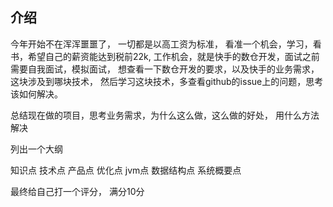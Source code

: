 ## 介绍

今年开始不在浑浑噩噩了， 一切都是以高工资为标准，
看准一个机会，学习，看书，希望自己的薪资能达到税前22k, 
工作机会，就是快手的数仓开发，面试之前需要自我面试，模拟面试，
想查看一下数仓开发的要求，以及快手的业务需求，这块涉及到哪块技术，
然后学习这块技术，多查看github的issue上的问题，思考该如何解决。

总结现在做的项目，思考业务需求，为什么这么做，这么做的好处，
用什么方法解决

列出一个大纲


知识点
技术点
产品点
优化点
jvm点
数据结构点
系统概要点

最终给自己打一个评分， 满分10分




